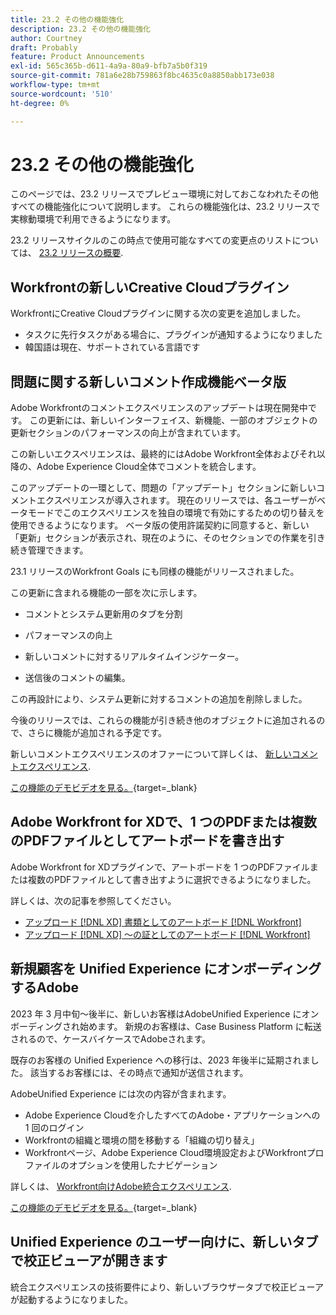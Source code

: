 ```yaml
---
title: 23.2 その他の機能強化
description: 23.2 その他の機能強化
author: Courtney
draft: Probably
feature: Product Announcements
exl-id: 565c365b-d611-4a9a-80a9-bfb7a5b0f319
source-git-commit: 781a6e28b759863f8bc4635c0a8850abb173e038
workflow-type: tm+mt
source-wordcount: '510'
ht-degree: 0%

---
```


# 23.2 その他の機能強化

このページでは、23.2 リリースでプレビュー環境に対しておこなわれたその他すべての機能強化について説明します。 これらの機能強化は、23.2 リリースで実稼動環境で利用できるようになります。

23.2 リリースサイクルのこの時点で使用可能なすべての変更点のリストについては、 [23.2 リリースの概要](/help/quicksilver/product-announcements/product-releases/23.2-release-activity/23-2-release-overview.md).

## Workfrontの新しいCreative Cloudプラグイン

WorkfrontにCreative Cloudプラグインに関する次の変更を追加しました。

* タスクに先行タスクがある場合に、プラグインが通知するようになりました
* 韓国語は現在、サポートされている言語です

## 問題に関する新しいコメント作成機能ベータ版

Adobe Workfrontのコメントエクスペリエンスのアップデートは現在開発中です。 この更新には、新しいインターフェイス、新機能、一部のオブジェクトの更新セクションのパフォーマンスの向上が含まれています。

この新しいエクスペリエンスは、最終的にはAdobe Workfront全体およびそれ以降の、Adobe Experience Cloud全体でコメントを統合します。

このアップデートの一環として、問題の「アップデート」セクションに新しいコメントエクスペリエンスが導入されます。 現在のリリースでは、各ユーザーがベータモードでこのエクスペリエンスを独自の環境で有効にするための切り替えを使用できるようになります。 ベータ版の使用許諾契約に同意すると、新しい「更新」セクションが表示され、現在のように、そのセクションでの作業を引き続き管理できます。

23.1 リリースのWorkfront Goals にも同様の機能がリリースされました。

この更新に含まれる機能の一部を次に示します。

* コメントとシステム更新用のタブを分割

* パフォーマンスの向上

* 新しいコメントに対するリアルタイムインジケーター。

* 送信後のコメントの編集。

この再設計により、システム更新に対するコメントの追加を削除しました。

今後のリリースでは、これらの機能が引き続き他のオブジェクトに追加されるので、さらに機能が追加される予定です。

新しいコメントエクスペリエンスのオファーについて詳しくは、 [新しいコメントエクスペリエンス](/help/quicksilver/workfront-basics/updating-work-items-and-viewing-updates/unified-commenting-experience.md).

[この機能のデモビデオを見る。](https://video.tv.adobe.com/v/3416962/){target=_blank}

## Adobe Workfront for XDで、1 つのPDFまたは複数のPDFファイルとしてアートボードを書き出す

Adobe Workfront for XDプラグインで、アートボードを 1 つのPDFファイルまたは複数のPDFファイルとして書き出すように選択できるようになりました。

詳しくは、次の記事を参照してください。

* [アップロード [!DNL XD] 書類としてのアートボード [!DNL Workfront]](/help/quicksilver/workfront-integrations-and-apps/adobe-workfront-for-creative-cloud/wf-adobe-xd-docs.md)
* [アップロード [!DNL XD] ～の証としてのアートボード [!DNL Workfront]](/help/quicksilver/workfront-integrations-and-apps/adobe-workfront-for-creative-cloud/wf-adobe-xd-proofs.md)

## 新規顧客を Unified Experience にオンボーディングするAdobe

2023 年 3 月中旬～後半に、新しいお客様はAdobeUnified Experience にオンボーディングされ始めます。 新規のお客様は、Case Business Platform に転送されるので、ケースバイケースでAdobeされます。

既存のお客様の Unified Experience への移行は、2023 年後半に延期されました。 該当するお客様には、その時点で通知が送信されます。

AdobeUnified Experience には次の内容が含まれます。

* Adobe Experience Cloudを介したすべてのAdobe・アプリケーションへの 1 回のログイン
* Workfrontの組織と環境の間を移動する「組織の切り替え」
* Workfrontページ、Adobe Experience Cloud環境設定およびWorkfrontプロファイルのオプションを使用したナビゲーション

詳しくは、 [Workfront向けAdobe統合エクスペリエンス](/help/quicksilver/workfront-basics/navigate-workfront/workfront-navigation/adobe-unified-experience.md).

[この機能のデモビデオを見る。](https://video.tv.adobe.com/v/3412388/){target=_blank}

## Unified Experience のユーザー向けに、新しいタブで校正ビューアが開きます

統合エクスペリエンスの技術要件により、新しいブラウザータブで校正ビューアが起動するようになりました。
